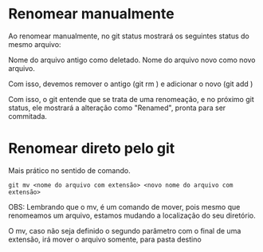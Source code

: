 # Renomear manualmente

Ao renomear manualmente, no git status mostrará os seguintes status do mesmo arquivo:

Nome do arquivo antigo como deletado.
Nome do arquivo novo como novo arquivo.


Com isso, devemos remover o antigo (git rm <arquivo com nome antigo>) e adicionar o novo (git add <arquivo com nome novo>)

Com isso, o git entende que se trata de uma renomeação, e no próximo git status, ele mostrará a alteração como "Renamed", pronta para ser commitada.


# Renomear direto pelo git

Mais prático no sentido de comando.

    git mv <nome do arquivo com extensão> <novo nome do arquivo com extensão>







OBS: Lembrando que o mv, é um comando de mover, pois mesmo que renomeamos um arquivo, estamos mudando a localização do seu diretório.

O mv, caso não seja definido o segundo parâmetro com o final de uma extensão, irá mover o arquivo somente, para pasta destino